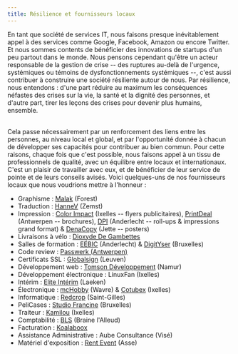 ```yaml
---
title: Résilience et fournisseurs locaux
---
```


En tant que société de services IT, nous faisons presque inévitablement appel à des services comme Google, Facebook, Amazon ou encore Twitter. Et nous sommes contents de bénéficier des innovations de startups d'un peu partout dans le monde.
Nous pensons cependant qu'être un acteur responsable de la gestion de crise -- des ruptures au-delà de l'urgence, systémiques ou témoins de dysfonctionnements systémiques --, c'est aussi contribuer à construire une société résiliente autour de nous. Par résilience, nous entendons : d'une part réduire au maximum les conséquences néfastes des crises sur la vie, la santé et la dignité des personnes, et d'autre part, tirer les leçons des crises pour devenir plus humains, ensemble. <br><br>

Cela passe nécessairement par un renforcement des liens entre les personnes, au niveau local et global, et par l'opportunité donnée à chacun de développer ses capacités pour contribuer au bien commun. Pour cette raisons, chaque fois que c'est possible, nous faisons appel à un tissu de professionnels de qualité, avec un équilibre entre locaux et internationaux. C'est un plaisir de travailler avec eux, et de bénéficier de leur service de pointe et de leurs conseils avisés. Voici quelques-uns de nos fournisseurs locaux que nous voudrions mettre à l'honneur :
<ul>
<li>Graphisme : <a href="http://www.malak.be/">Malak</a> (Forest)</li>
<li>Traduction : <a href="http://hannevandenbroeck.wordpress.com">HanneV</a> (Zemst)</li>
<li>Impression : <a href="https://www.colorimpact.eu/">Color Impact</a> (Ixelles -- flyers publicitaires), <a href="https://www.printdeal.be">PrintDeal</a> (Antwerpen -- brochures), <a href="http://www.dpi.be/">DPI</a> (Anderlecht -- roll-ups & impressions grand format) & <a href="https://denacopy.be/">DenaCopy</a> (Jette -- posters)</li>
<li>Livraisons à vélo : <a href="http://dioxyde-de-gambettes.com">Dioxyde De Gambettes</a></li>
<li>Salles de formation : <a href="http://eebic.be">EEBIC</a> (Anderlecht) & <a href="https://digityser.org/">DigitYser</a> (Bruxelles)</li>
<li>Code review : <a href="http://passwerk.be/">Passwerk (Antwerpen) </a></li>
<li>Certificats SSL : <a href="http://globalsign.be">Globalsign</a> (Leuven)</li>
<!--li>Conseil en sécurité : <a href="http://ofep.be">OFEP</a> (Wemmel)</li-->
<li>Développement web : <a href="https://tomsondevelopment.com">Tomson Développement</a> (Namur)</li>
<li>Développement électronique : LinuxFan (Ixelles)</li>
<li>Intérim : <a href="http://www.elite-interim.be">Elite Intérim</a> (Laeken)</li>
<li>Électronique : <a href="https://shop.mchobby.be/">mcHobby</a> (Wavre) & <a href="https://www.cotubex.be//">Cotubex</a> (Ixelles)</li>
<li>Informatique : <a href="https://www.redcorp.com/fr">Redcrop</a> (Saint-Gilles)</li>
<li>PeliCases : <a href="http://www.studiofrancine.be/">Studio Francine</a> (Bruxelles)</li>
<li>Traiteur : <a href="http://kamilou.be/">Kamilou</a> (Ixelles)</li>
<li>Comptabilité : <a href="https://www.bls-fiduciaire.be/">BLS</a> (Braine l'Alleud)</li>
<li>Facturation : <a href="https://www.koalaboox.com/">Koalaboox</a></li>
<li>Assistance Administrative : Aube Consultance (Visé)</li>
<li>Matériel d'exposition : <a href="http://www.rentevent.be">Rent Event</a> (Asse)</li>
</ul> 
